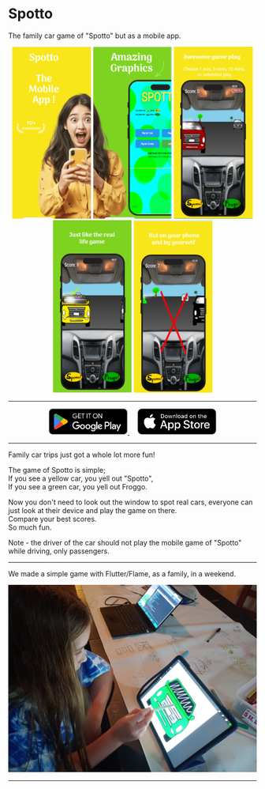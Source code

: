 # Spotto



The family car game of "Spotto" but as a mobile app.

<p align="center">
  <img src="assets/app_stores/ss1.png" width="160" />
  <img src="assets/app_stores/ss2.png" width="160" />
  <img src="assets/app_stores/ss3.png" width="160" />
  <img src="assets/app_stores/ss4.png" width="160" />
  <img src="assets/app_stores/ss5.png" width="160" />
</p>

---


<p align="center">
  <a href="https://play.google.com/store/apps/details?id=au.com.cocreations.spotto" target="_blank">
    <img src="assets/app_stores/button_play_store.png" width="160" />
  </a>
  <span> &nbsp; &nbsp; </span>
  <a href="https://apps.apple.com/us/app/spotto-game/id6743664057" target="_blank">
    <img src="assets/app_stores/button_app_store.png" width="160" />
  </a>
</p>

---


Family car trips just got a whole lot more fun!

The game of Spotto is simple;    
If you see a yellow car, you yell out "Spotto",    
If you see a green car, you yell out Froggo.     

Now you don't need to look out the window to spot real cars, everyone can just look at their device and play the game on there.    
Compare your best scores.    
So much fun.    

Note - the driver of the car should not play the mobile game of "Spotto" while driving, only passengers.

---


We made a simple game with Flutter/Flame, as a family, in a weekend.

![Spotto Game](assets/drawing.jpg)

---


